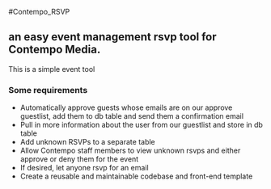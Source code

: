 #Contempo_RSVP

## an easy event management rsvp tool for Contempo Media.

This is a simple event tool  

### Some requirements

* Automatically approve guests whose emails are on our approve guestlist, add them to db table and send them a confirmation email
* Pull in more information about the user from our guestlist and store in db table 
* Add unknown RSVPs to a separate table
* Allow Contempo staff members to view unknown rsvps and either approve or deny them for the event
* If desired, let anyone rsvp for an email
* Create a reusable and maintainable codebase and front-end template
